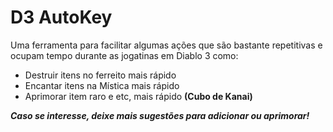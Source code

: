 # D3 AutoKey

Uma ferramenta para facilitar algumas ações que são bastante repetitivas e ocupam tempo durante as jogatinas em Diablo 3 como:
+ Destruir itens no ferreito mais rápido
+ Encantar itens na Mística mais rápido
+ Aprimorar item raro e etc, mais rápido **(Cubo de Kanai)**

***Caso se interesse, deixe mais sugestões para adicionar ou aprimorar!***
